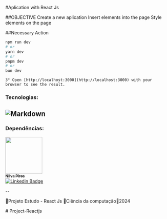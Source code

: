 #Aplication with React Js



##OBJECTIVE
Create a new aplication
Insert elements into the page
Style elements on the page

##Necessary Action
    
```bash
npm run dev
# or
yarn dev
# or
pnpm dev
# or
bun dev
```

    3° Open [http://localhost:3000](http://localhost:3000) with your browser to see the result.
    
### Tecnologias:
![Markdown](https://img.shields.io/badge/Markdown-000000?style=for-the-badge&logo=markdown&logoColor=white)
--
### Dependências:

[<img src="https://avatars.githubusercontent.com/u/71607298?v=4" width=115><br><sub>**Nilva Pires**</sub>](https://github.com/nilva2020)    
[![Linkedin Badge](https://img.shields.io/badge/-LinkedIn-blue?style=flat-square&logo=Linkedin&logoColor=white&link=https://www.linkedin.com/in/nilva-pires/)](https://www.linkedin.com/in/nilva-pires/)

--
<p text-align="center">🔸Projeto Estudo - React Js 🔸Ciência da computação🔸2024</p>#   P r o j e c t - R e a c t j s 
 
 
